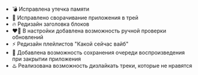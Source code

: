 + 💣 Исправлена утечка памяти
+ 🧨 Исправлено сворачивание приложения в трей
+ 🔥 Редизайн заголовка блоков
+ ❤️‍🔥 В настройки добавлена возможность ручной проверки обновлений
+ ⚡ Редизайн плейлистов "Какой сейчас вайб"
+ 🔫 Добавлена возможность сохранения очереди воспроизведения при закрытии приложения
+ ♨️ Реализована возможность дизлайкать треки, которые не нравятся
